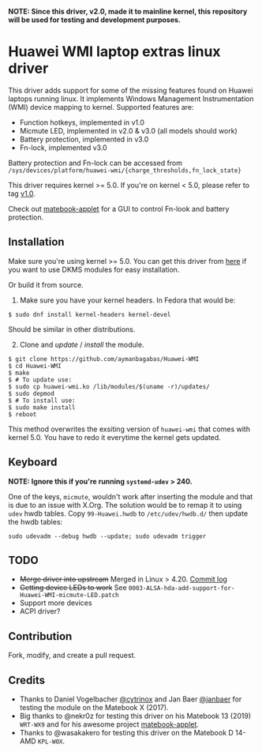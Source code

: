 **NOTE: Since this driver, v2.0, made it to mainline kernel, this repository will be used for testing and development purposes.**

# Huawei WMI laptop extras linux driver
This driver adds support for some of the missing features found on Huawei laptops running linux. It implements Windows Management Instrumentation (WMI) device mapping to kernel. Supported features are:
* Function hotkeys, implemented in v1.0
* Micmute LED, implemented in v2.0 & v3.0 (all models should work)
* Battery protection, implemented in v3.0
* Fn-lock, implemented v3.0

Battery protection and Fn-lock can be accessed from `/sys/devices/platform/huawei-wmi/{charge_thresholds,fn_lock_state}`

This driver requires kernel >= 5.0. If you're on kernel < 5.0, please refer to tag [v1.0](https://github.com/aymanbagabas/Huawei-WMI/tree/v1.0).

Check out [matebook-applet](https://github.com/nekr0z/matebook-applet) for a GUI
to control Fn-look and battery protection.

## Installation
Make sure you're using kernel >= 5.0.
You can get this driver from [here](https://github.com/aymanbagabas/Huawei-WMI/releases) if you want to use DKMS modules for easy installation.

Or build it from source.

1. Make sure you have your kernel headers. In Fedora that would be:

```
$ sudo dnf install kernel-headers kernel-devel
```
Should be similar in other distributions.

2. Clone and *update* / *install* the module.

```
$ git clone https://github.com/aymanbagabas/Huawei-WMI
$ cd Huawei-WMI
$ make
$ # To update use:
$ sudo cp huawei-wmi.ko /lib/modules/$(uname -r)/updates/
$ sudo depmod
$ # To install use:
$ sudo make install
$ reboot
```

This method overwrites the exsiting version of `huawei-wmi` that comes with kernel 5.0. You have to redo it everytime the kernel gets updated.

## Keyboard
**NOTE: Ignore this if you're running `systemd-udev` > 240.**

One of the keys, `micmute`, wouldn't work after inserting the module and that is due to an issue with X.Org. The solution would be to remap it to using `udev` hwdb tables.
Copy `99-Huawei.hwdb` to `/etc/udev/hwdb.d/` then update the hwdb tables:
```
sudo udevadm --debug hwdb --update; sudo udevadm trigger
```

## TODO
* ~~Merge driver into upstream~~ Merged in Linux > 4.20. [Commit log](https://git.kernel.org/pub/scm/linux/kernel/git/torvalds/linux.git/commit/drivers/platform/x86/huawei-wmi.c?id=bf4fb28c6e74495de9e1e4ad359cd2272ac12c53)
* ~~Getting device LEDs to work~~ See `0003-ALSA-hda-add-support-for-Huawei-WMI-micmute-LED.patch`
* Support more devices
* ACPI driver?

## Contribution
Fork, modify, and create a pull request.

## Credits
* Thanks to Daniel Vogelbacher [@cytrinox](https://github.com/cytrinox) and Jan Baer [@janbaer](https://github.com/janbaer) for testing the module on the Matebook X (2017).
* Big thanks to @nekr0z for testing this driver on his Matebook 13 (2019) `WRT-WX9` and for his awesome project [matebook-applet](https://github.com/nekr0z/matebook-applet).
* Thanks to @wasakakero for testing this driver on the Matebook D 14-AMD `KPL-W0X`.
